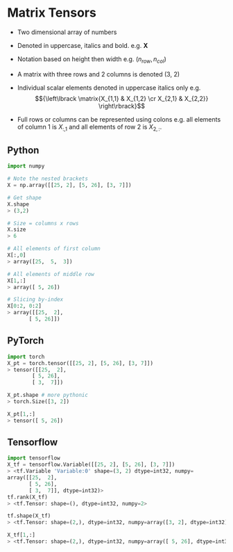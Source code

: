 # Matrix Tensors
- Two dimensional array of numbers
- Denoted in uppercase, italics and bold. e.g. $\boldsymbol{X}$
- Notation based on height then width e.g. $(n_{row}, n_{col})$
- A matrix with three rows and 2 columns is denoted (3, 2)
- Individual scalar elements denoted in uppercase italics only e.g.
$${\left\lbrack \matrix{X_{1,1} & X_{1,2} \cr X_{2,1} & X_{2,2}} \right\rbrack}$$

- Full rows or columns can be represented using colons e.g. all elements of column 1 is $X_{:,1}$ and all elements of row 2 is $X_{2,:}$.


## Python
```python
import numpy

# Note the nested brackets
X = np.array([[25, 2], [5, 26], [3, 7]])

# Get shape
X.shape
> (3,2)

# Size = columns x rows
X.size
> 6

# All elements of first column
X[:,0]
> array([25,  5,  3])

# All elements of middle row
X[1,:]
> array([ 5, 26])

# Slicing by-index
X[0:2, 0:2]
> array([[25,  2],
       [ 5, 26]])
```

## PyTorch
```python
import torch
X_pt = torch.tensor([[25, 2], [5, 26], [3, 7]])
> tensor([[25,  2],
        [ 5, 26],
        [ 3,  7]])

X_pt.shape # more pythonic
> torch.Size([3, 2])

X_pt[1,:]
> tensor([ 5, 26])
```

## Tensorflow
```python
import tensorflow
X_tf = tensorflow.Variable([[25, 2], [5, 26], [3, 7]])
> <tf.Variable 'Variable:0' shape=(3, 2) dtype=int32, numpy=
array([[25,  2],
       [ 5, 26],
       [ 3,  7]], dtype=int32)>
tf.rank(X_tf)
> <tf.Tensor: shape=(), dtype=int32, numpy=2>

tf.shape(X_tf)
> <tf.Tensor: shape=(2,), dtype=int32, numpy=array([3, 2], dtype=int32)>

X_tf[1,:]
> <tf.Tensor: shape=(2,), dtype=int32, numpy=array([ 5, 26], dtype=int32)>
```